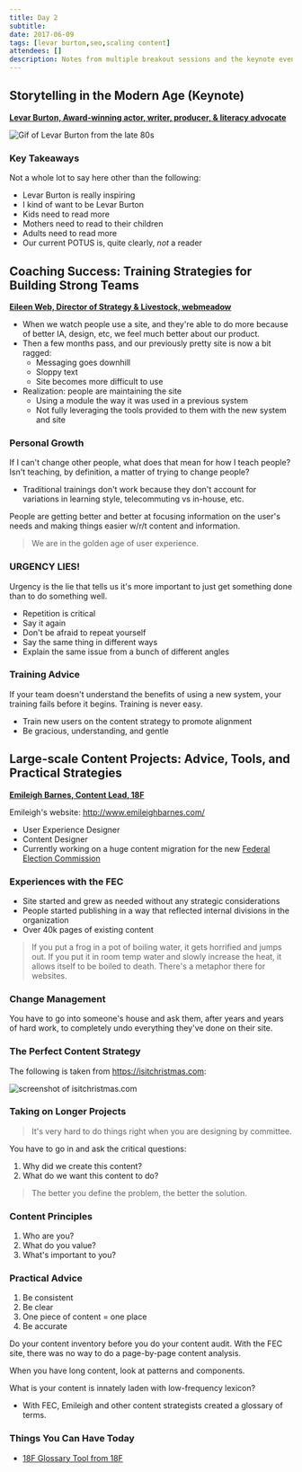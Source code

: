 ```yaml
---
title: Day 2
subtitle:
date: 2017-06-09
tags: [levar burton,seo,scaling content]
attendees: []
description: Notes from multiple breakout sessions and the keynote event during day 2 of Confab 2017.
---
```


## Storytelling in the Modern Age (Keynote)

[**Levar Burton, Award-winning actor, writer, producer, & literacy advocate**](http://confabevents.com/events/central-2017/levar-burton)

![Gif of Levar Burton from the late 80s](/images/levar-burton.gif)

### Key Takeaways

Not a whole lot to say here other than the following:

* Levar Burton is really inspiring
* I kind of want to be Levar Burton
* Kids need to read more
* Mothers need to read to their children
* Adults need to read more
* Our current POTUS is, quite clearly, *not* a reader

## Coaching Success: Training Strategies for Building Strong Teams

[**Eileen Web, Director of Strategy & Livestock, webmeadow**](http://confabevents.com/events/central-2017/eileen-webb)

* When we watch people use a site, and they're able to do more because of better IA, design, etc, we feel much better about our product.
* Then a few months pass, and our previously pretty site is now a bit ragged:
    * Messaging goes downhill
    * Sloppy text
    * Site becomes more difficult to use
* Realization: people are maintaining the site
    * Using a module the way it was used in a previous system
    * Not fully leveraging the tools provided to them with the new system and site

### Personal Growth

If I can't change other people, what does that mean for how I teach people? Isn't teaching, by definition, a matter of trying to change people?

* Traditional trainings don't work because they don't account for variations in learning style, telecommuting vs in-house, etc.

People are getting better and better at focusing information on the user's needs and making things easier w/r/t content and information.

> We are in the golden age of user experience.

### URGENCY LIES!

Urgency is the lie that tells us it's more important to just get something done than to do something well.

* Repetition is critical
* Say it again
* Don't be afraid to repeat yourself
* Say the same thing in different ways
* Explain the same issue from a bunch of different angles

### Training Advice

If your team doesn't understand the benefits of using a new system, your training fails before it begins. Training is never easy.

* Train new users on the content strategy to promote alignment
* Be gracious, understanding, and gentle

## Large-scale Content Projects: Advice, Tools, and Practical Strategies

[**Emileigh Barnes, Content Lead, 18F**](http://confabevents.com/events/central-2017/emileigh-barnes)

Emileigh's website: <http://www.emileighbarnes.com/>

* User Experience Designer
* Content Designer
* Currently working on a huge content migration for the new [Federal Election Commission](https://www.fec.gov/)

### Experiences with the FEC

* Site started and grew as needed without any strategic considerations
* People started publishing in a way that reflected internal divisions in the organization
* Over 40k pages of existing content

> If you put a frog in a pot of boiling water, it gets horrified and jumps out. If you put it in room temp water and slowly increase the heat, it allows itself to be boiled to death. There's a metaphor there for websites.

### Change Management

You have to go into someone's house and ask them, after years and years of hard work, to completely undo everything they've done on their site.

### The Perfect Content Strategy

The following is taken from <https://isitchristmas.com>:

![screenshot of isitchristmas.com](/images/is-it-christmas.png)

### Taking on Longer Projects

> It's very hard to do things right when you are designing by committee.

You have to go in and ask the critical questions:

1. Why did we create this content?
2. What do we want this content to do?

> The better you define the problem, the better the solution.

### Content Principles

1. Who are you?
2. What do you value?
3. What's important to you?   

### Practical Advice

1. Be consistent
2. Be clear
3. One piece of content = one place
4. Be accurate

Do your content inventory before you do your content audit. With the FEC site, there was no way to do a page-by-page content analysis.

When you have long content, look at patterns and components.

What is your content is innately laden with low-frequency lexicon?

* With FEC, Emileigh and other content strategists created a glossary of terms.

### Things You Can Have Today

* [18F Glossary Tool from 18F](https://github.com/18f/glossary)



